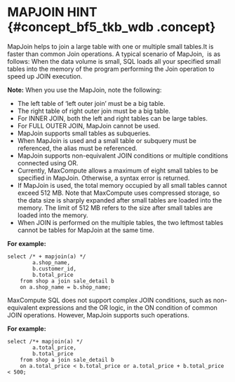 # MAPJOIN HINT {#concept_bf5_tkb_wdb .concept}

MapJoin helps to join a large table with one or multiple small tables.It is faster than common Join operations. A typical scenario of MapJoin,  is as follows: When the data volume is small, SQL loads all your specified small tables into the memory of the program performing the Join operation to speed up JOIN execution.

**Note:** When you use the MapJoin, note the following:

-   The left table of ‘left outer join’ must be a big table.
-   The right table of right outer join must be a big table.
-   For INNER JOIN, both the left and right tables can be large tables.
-   For FULL OUTER JOIN, MapJoin cannot be used.
-   MapJoin supports small tables as subqueries.
-   When MapJoin is used and a small table or subquery must be referenced, the alias must be referenced.
-   MapJoin supports non-equivalent JOIN conditions or multiple conditions connected using OR.
-   Currently, MaxCompute allows a maximum of eight small tables to be specified in MapJoin. Otherwise, a syntax error is returned.
-   If MapJoin is used, the total memory occupied by all small tables cannot exceed 512 MB. Note that MaxCompute uses compressed storage, so the data size is sharply expanded after small tables are loaded into the memory. The limit of 512 MB refers to the size after small tables are loaded into the memory.
-   When JOIN is performed on the multiple tables, the two leftmost tables cannot be tables for MapJoin at the same time.

**For example:**

```
select /* + mapjoin(a) */
        a.shop_name,
        b.customer_id,
        b.total_price
    from shop a join sale_detail b
    on a.shop_name = b.shop_name;
```

MaxCompute SQL does not support complex JOIN conditions, such as non-equivalent expressions and the OR logic, in the ON condition of common JOIN operations. However, MapJoin supports such operations.

**For example:**

```
select /*+ mapjoin(a) */
        a.total_price,
        b.total_price
    from shop a join sale_detail b
    on a.total_price < b.total_price or a.total_price + b.total_price < 500;
```

